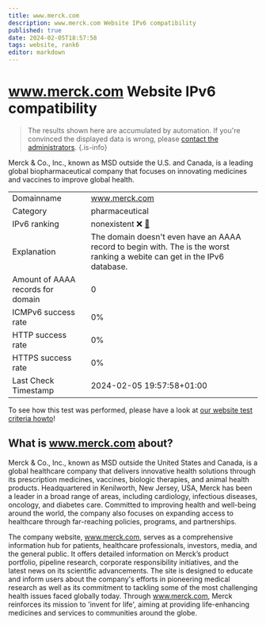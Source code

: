 ```yaml
---
title: www.merck.com
description: www.merck.com Website IPv6 compatibility
published: true
date: 2024-02-05T18:57:58
tags: website, rank6
editor: markdown
---
```


# www.merck.com Website IPv6 compatibility

> The results shown here are accumulated by automation. If you're convinced the displayed data is wrong, please [contact the administrators](/howto/chat). 
{.is-info}

Merck & Co., Inc., known as MSD outside the U.S. and Canada, is a leading global biopharmaceutical company that focuses on innovating medicines and vaccines to improve global health.


|   |   |
| - | - |
| Domainname | www.merck.com
| Category | pharmaceutical |
| IPv6 ranking | nonexistent :x: [🔗](/howto/ranking) |
| Explanation | The domain doesn't even have an AAAA record to begin with. The is the worst ranking a webite can get in the IPv6 database. |
| Amount of AAAA records for domain | 0 |
| ICMPv6 success rate | 0%|
| HTTP success rate | 0% |
| HTTPS success rate | 0% |
| Last Check Timestamp | 2024-02-05 19:57:58+01:00 |

To see how this test was performed, please have a look at [our website test criteria howto](/howto/testcriteria/website)!


## What is www.merck.com about?
Merck & Co., Inc., known as MSD outside the United States and Canada, is a global healthcare company that delivers innovative health solutions through its prescription medicines, vaccines, biologic therapies, and animal health products. Headquartered in Kenilworth, New Jersey, USA, Merck has been a leader in a broad range of areas, including cardiology, infectious diseases, oncology, and diabetes care. Committed to improving health and well-being around the world, the company also focuses on expanding access to healthcare through far-reaching policies, programs, and partnerships.

The company website, www.merck.com, serves as a comprehensive information hub for patients, healthcare professionals, investors, media, and the general public. It offers detailed information on Merck’s product portfolio, pipeline research, corporate responsibility initiatives, and the latest news on its scientific advancements. The site is designed to educate and inform users about the company's efforts in pioneering medical research as well as its commitment to tackling some of the most challenging health issues faced globally today. Through www.merck.com, Merck reinforces its mission to 'invent for life', aiming at providing life-enhancing medicines and services to communities around the globe.


